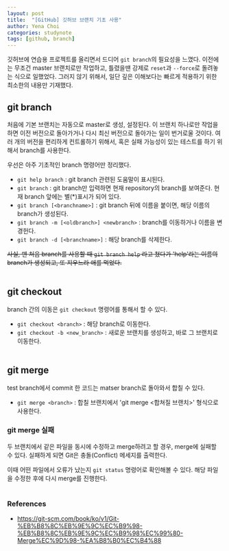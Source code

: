 ```yaml
---
layout: post
title:  "[GitHub] 깃허브 브랜치 기초 사용"
author: Yena Choi
categories: studynote
tags: [github, branch]
---
```


깃허브에 연습용 프로젝트를 올리면서 드디어 `git branch`의 필요성을 느꼈다. 이전에는 무조건 master 브랜치로만 작업하고, 틀렸을땐 강제로 `reset`과 `--force`로 돌려놓는 식으로 일했었다. 그러지 않기 위해서, 일단 깊은 이해보다는 빠르게 적용하기 위한 최소한의 내용만 기재했다.

## git branch
처음에 기본 브랜치는 자동으로 master로 생성, 설정된다. 이 브랜치 하나로만 작업을 하면 이전 버전으로 돌아가거나 다시 최신 버전으로 돌아가는 일이 번거로울 것이다. 여러 개의 버전을 편리하게 컨트롤하기 위해서, 혹은 실패 가능성이 있는 테스트를 하기 위해서 branch를 사용한다.

우선은 아주 기초적인 branch 명령어만 정리했다.

- `git help branch` : git branch 관련된 도움말이 표시된다.
- `git branch` : git branch만 입력하면 현재 repository의 branch를 보여준다. 현재 branch 앞에는 별(\*)표시가 되어 있다.
- `git branch [<branchname>]` : git branch 뒤에 이름을 붙이면, 해당 이름의 branch가 생성된다.
- `git branch -m [<oldbranch>] <newbranch>` : branch를 이동하거나 이름을 변경헌다.
- `git branch -d [<branchname>]` : 해당 branch를 삭제한다.

~~사실, 맨 처음 branch를 사용할 때 `git branch help` 라고 쳤다가 'help'라는 이름의 branch가 생성되고, 또 지우느라 애를 먹었다.~~
<br><br>

## git checkout
branch 간의 이동은 `git checkout` 명령어를 통해서 할 수 있다.

- `git checkout <branch>` : 해당 branch로 이동한다.
- `git checkout -b <new_branch>` : 새로운 브랜치를 생성하고, 바로 그 브랜치로 이동한다.
<br><br>

## git merge
test branch에서 commit 한 코드는 matser branch로 돌아와서 합칠 수 있다.

- `git merge <branch>` : 합칠 브랜치에서 'git merge <합쳐질 브랜치>' 형식으로 사용한다.

### git merge 실패
두 브랜치에서 같은 파일을 동시에 수정하고 merge하려고 할 경우, merge에 실패할 수 있다. 실패하게 되면 Git은 충돌(Conflict) 메세지를 출력한다.

이때 어떤 파일에서 오류가 났는지 `git status` 명령어로 확인해볼 수 있다. 해당 파일을 수정한 후에 다시 merge를 진행한다. 
<br><br>

### References
- https://git-scm.com/book/ko/v1/Git-%EB%B8%8C%EB%9E%9C%EC%B9%98-%EB%B8%8C%EB%9E%9C%EC%B9%98%EC%99%80-Merge%EC%9D%98-%EA%B8%B0%EC%B4%88
